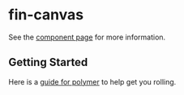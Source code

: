 fin-canvas
================

See the [component page](http://stevewirts.github.io/fin-canvas/) for more information.

## Getting Started

Here is a [guide for polymer](https://www.polymer-project.org/) to help get you rolling.
